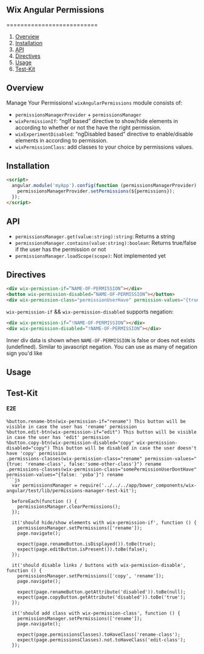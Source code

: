 ## Wix Angular Permissions
==========================

1. [Overview](#overview)
2. [Installation](#installation)
3. [API](#api)
4. [Directives](#directives)
4. [Usage](#usage)
5. [Test-Kit](#test-kit)

## Overview

Manage Your Permissions!
`wixAngularPermissions` module consists of:
* `permissionsManagerProvider` + `permissionsManager`
* `wixPermissionIf`: “ngIf based” directive to show/hide elements in according to whether or not the have the right permission.
* `wixExperimentDisabled`: “ngDisabled based” directive to enable/disable elements in according to permission.
* `wixPermissionClass`: add classes to your choice by permissions values.

## Installation

```html
<script>
  angular.module('myApp').config(function (permissionsManagerProvider) {
    permissionsManagerProvider.setPermissions(${permissions});
  });
</script>
```

## API

* `permissionsManager.get(value:string):string`:
        Returns a string
* `permissionsManager.contains(value:string):boolean`:
        Returns true/false if the user has the permission or not
* `permissionsManager.loadScope(scope)`:
        Not implemented yet

## Directives

```html
<div wix-permission-if=”NAME-OF-PERMISSION”></div>
<button wix-permission-disabled=”NAME-OF-PERMISSION”></button>
<div wix-permission-class="permissionUserHave" permission-values="{true: \'small\', false: \'big\'}"></div>
```  

`wix-permission-if` && `wix-permission-disabled` supports negation:  
```html
<div wix-permission-if=”!NAME-OF-PERMISSION”></div>
<div wix-permission-disabled=”!NAME-OF-PERMISSION”></div>
```
Inner div data is shown when `NAME-OF-PERMISSION` is false or does not exists (undefined). Similar to javascript negation.
You can use as many of negation sign you'd like
## Usage

## Test-Kit

#### E2E

```haml
%button.rename-btn(wix-permission-if="rename") This button will be visible in case the user has 'rename' permission
%button.edit-btn(wix-permission-if="edit") This button will be visible in case the user has 'edit' permission
%button.copy-btn(wix-permission-disabled="copy" wix-permission-disabled="copy") This button will be disabled in case the user doesn't have 'copy' permission
.permissions-classes(wix-permission-class="rename" permission-values="{true: 'rename-class', false:'some-other-class'}") rename
.permissions-classes(wix-permission-class="somePermissionUserDontHave" permission-values="{false: 'yoba'}") rename
```js
  var permissionsManager = require('../../../app/bower_components/wix-angular/test/lib/permissions-manager-test-kit');

  beforeEach(function () {
    permissionsManager.clearPermissions();
  });

  it('should hide/show elements with wix-permission-if', function () {
    permissionsManager.setPermissions(['rename']);
    page.navigate();

    expect(page.renameButton.isDisplayed()).toBe(true);
    expect(page.editButton.isPresent()).toBe(false);
  });
  
  it('should disable links / buttons with wix-permission-disable', function () {
    permissionsManager.setPermissions(['copy', 'rename']);
    page.navigate();

    expect(page.renameButton.getAttribute('disabled')).toBe(null);
    expect(page.copyButton.getAttribute('disabled')).toBe('true');
  });

  it('should add class with wix-permission-class', function () {
    permissionsManager.setPermissions(['rename']);
    page.navigate();

    expect(page.permissionsClasses).toHaveClass('rename-class');
    expect(page.permissionsClasses).not.toHaveClass('edit-class');
  });
```
